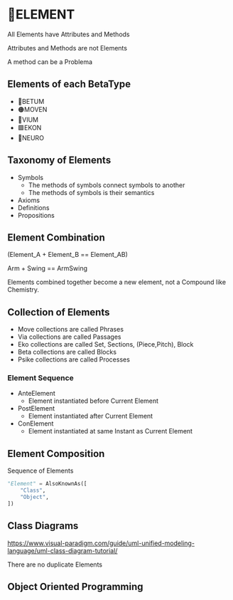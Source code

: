 # 🔷<beta>ELEMENT</beta>

All Elements have Attributes and Methods

Attributes and Methods are not Elements

A method can be a Problema

## Elements of each BetaType

- 🔷<beta>BETUM</beta>
- 🟠<move>MOVEN</move>
- 🔻<via>VIUM</via>
- 🟩<eko>EKON</eko>
- 💜<psike>NEURO</psike>

## Taxonomy of Elements

- Symbols
    - The methods of symbols connect symbols to another
    - The methods of symbols is their semantics
- Axioms
- Definitions
- Propositions

## Element Combination

(Element_A + Element_B == Element_AB)

Arm + Swing == ArmSwing

Elements combined together become a new element, not a Compound like Chemistry.

## Collection of Elements

- Move collections are called Phrases
- Via collections are called Passages
- Eko collections are called Set, Sections, (Piece,Pitch), Block
- Beta collections are called Blocks
- Psike collections are called Processes

### Element Sequence

- AnteElement
    - Element instantiated before Current Element
- PostElement
    - Element instantiated after Current Element
- ConElement
    - Element instantiated at same Instant as Current Element

## Element Composition

Sequence of Elements

```py
"Element" = AlsoKnownAs([
    "Class",
    "Object",
])

```

## Class Diagrams

<https://www.visual-paradigm.com/guide/uml-unified-modeling-language/uml-class-diagram-tutorial/>

There are no duplicate Elements

## Object Oriented Programming